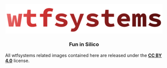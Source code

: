 ![wtfsystems](https://github.com/wtfsystems/.github/blob/main/logos/wtf_logo_large.png)

<h3 align="center">Fun in Silico</h3>

All wtfsystems related images contained here are released under the __[CC BY 4.0](https://creativecommons.org/licenses/by/4.0/)__ license.

